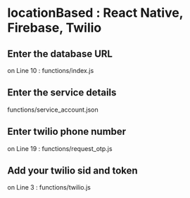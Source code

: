 # locationBased : React Native, Firebase, Twilio


## Enter the database URL
on Line 10 :
functions/index.js


## Enter the service details
functions/service_account.json


## Enter twilio phone number
on Line 19 :
functions/request_otp.js


## Add your twilio sid and token
on Line 3 :
functions/twilio.js
